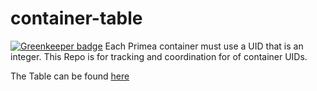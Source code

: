 # container-table

[![Greenkeeper badge](https://badges.greenkeeper.io/primea/container-table.svg)](https://greenkeeper.io/)
Each Primea container must use a UID that is an integer. This Repo is for tracking and coordination for of container UIDs.

The Table can be found [here](table.csv)
